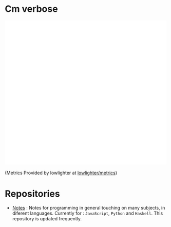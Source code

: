 # Cm verbose

![Metrics](https://github.com/cm-verbose/cm-verbose/blob/main/github-metrics.svg)

(Metrics Provided by lowlighter at [lowlighter/metrics](https://github.com/lowlighter/metrics))

# Repositories 

- [Notes](https://github.com/cm-verbose/Notes) : Notes for programming in general touching on many subjects, in diferent languages. Currently for : `JavaScript`, `Python` and `Haskell`. This repository is updated frequently. 

